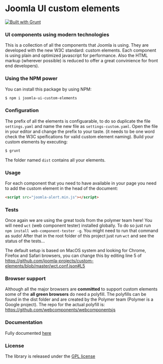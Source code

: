 # Joomla UI custom elements

[![Built with Grunt](https://cdn.gruntjs.com/builtwith.svg)](http://gruntjs.com/)

### UI components using modern technologies

This is a collection of all the components that Joomla is using. They are developed with the new W3C standard: custom elements. Each component is using plain and optimized javascript for performance. Also the HTML markup (wherever possible) is reduced to offer a great convinience for front end developers).

### Using the NPM power

You can install this package by using NPM:
```bash
$ npm i joomla-ui-custom-elements
```

### Configuration

The prefix of all the elements is configuarable, to do so duplicate the file `settings.yaml` and name the new file as `settings-custom.yaml`. Open the file in your editor and change the prefix to your taste. (it needs to be one word check the W3C speifications for valid custom element naming).
Build your custom elements by executing:
```bash
$ grunt
```
The folder named `dist` contains all your elements.

### Usage

For each component that you need to have available in your page you need to add the custom element in the head of the document:
```html
<script src="joomla-alert.min.js"></script>
```

### Tests

Once again we are using the great tools from the polymer team here!
You will need `wct` (web component tester) installed globally. To do so just run `npm install web-component-tester -g`.
You might need to run that command as sudo!
After that in the root folder of this project just run `wct` and see the status of the tests...

The default setup is based on MacOS system and looking for Chrome, Firefox and Safari browsers, you can change this by editing line 5 of https://github.com/joomla-projects/custom-elements/blob/master/wct.conf.json#L5

### Browser support

Although all the major browsers are **committed** to support custom elements some of the **all green browsers** do need a polyfill. The polyfills can be found in the dist folder and are created by the Polymer team (Polymer is a Google project).
The repo for the actual polyfill is: https://github.com/webcomponents/webcomponentsjs

### Documentation
Fully documented [here](https://joomla-projects.github.io/custom-elements/)

### License

The library is released under the [GPL license](LICENSE)
